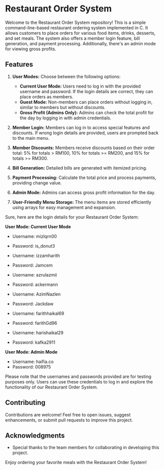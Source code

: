 # Restaurant Order System

Welcome to the Restaurant Order System repository! This is a simple command-line-based restaurant ordering system implemented in C. It allows customers to place orders for various food items, drinks, desserts, and set meals. The system also offers a member login feature, bill generation, and payment processing. Additionally, there's an admin mode for viewing gross profits.

## Features

1. **User Modes:** Choose between the following options:
   - **Current User Mode:** Users need to log in with the provided username and password. If the login details are correct, they can place orders as members.
   - **Guest Mode:** Non-members can place orders without logging in, similar to members but without discounts.
   - **Gross Profit (Admins Only):** Admins can check the total profit for the day by logging in with admin credentials.

2. **Member Login:** Members can log in to access special features and discounts. If wrong login details are provided, users are prompted back to the main menu.

3. **Member Discounts:** Members receive discounts based on their order total: 5% for totals > RM100, 10% for totals >= RM200, and 15% for totals >= RM300.

4. **Bill Generation:** Detailed bills are generated with itemized pricing.

5. **Payment Processing:** Calculate the total price and process payments, providing change value.

6. **Admin Mode:** Admins can access gross profit information for the day.

7. **User-Friendly Menu Storage:** The menu items are stored efficiently using arrays for easy management and expansion.

Sure, here are the login details for your Restaurant Order System:

**User Mode: Current User Mode**

- Username: mizlqrn00
- Password: is_donut3

- Username: izzamharith
- Password: Jamcem

- Username: azrulazmii
- Password: ackermann

- Username: AzimNazlen
- Password: Jackdaw

- Username: farithhaikal69
- Password: farithGd96

- Username: harishaikal29
- Password: kafka2911

**User Mode: Admin Mode**

- Username: haifia.co
- Password: 008975

Please note that the usernames and passwords provided are for testing purposes only. Users can use these credentials to log in and explore the functionality of our Restaurant Order System.

## Contributing

Contributions are welcome! Feel free to open issues, suggest enhancements, or submit pull requests to improve this project.

## Acknowledgments

- Special thanks to the team members for collaborating in developing this project.

Enjoy ordering your favorite meals with the Restaurant Order System!
